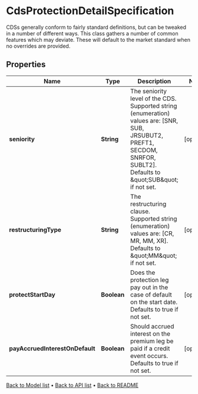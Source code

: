 

# CdsProtectionDetailSpecification

CDSs generally conform to fairly standard definitions, but can be tweaked in a number of different ways. This class gathers a number of common features which may deviate. These will default to the market standard when no overrides are provided.

## Properties

| Name | Type | Description | Notes |
|------------ | ------------- | ------------- | -------------|
|**seniority** | **String** | The seniority level of the CDS. Supported string (enumeration) values are: [SNR, SUB, JRSUBUT2, PREFT1, SECDOM, SNRFOR, SUBLT2]. Defaults to \&quot;SUB\&quot; if not set. |  [optional] |
|**restructuringType** | **String** | The restructuring clause. Supported string (enumeration) values are: [CR, MR, MM, XR]. Defaults to \&quot;MM\&quot; if not set. |  [optional] |
|**protectStartDay** | **Boolean** | Does the protection leg pay out in the case of default on the start date. Defaults to true if not set. |  [optional] |
|**payAccruedInterestOnDefault** | **Boolean** | Should accrued interest on the premium leg be paid if a credit event occurs. Defaults to true if not set. |  [optional] |



[Back to Model list](../README.md#documentation-for-models) &#8226; [Back to API list](../README.md#documentation-for-api-endpoints) &#8226; [Back to README](../README.md)


